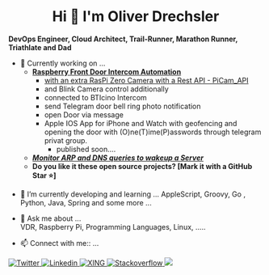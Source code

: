 <h1 align='center'>
Hi 👋 I'm Oliver Drechsler
</h1>

 
**DevOps Engineer, Cloud Architect, Trail-Runner, Marathon Runner, Triathlate and Dad**  


*  🔭 Currently working on ...  
   - **[Raspberry Front Door Intercom Automation](https://github.com/OliverDrechsler/front_door_intercom_automation)**  
     - [with an extra RasPi Zero Camera with a Rest API - PiCam_API](https://github.com/OliverDrechsler/PiCam_API)
     - and Blink Camera control additionally  
     - connected to BTIcino Intercom
     - send Telegram door bell ring photo notification
     - open Door via message
     - Apple IOS App for iPhone and Watch with geofencing and opening the door with (O)ne(T)ime(P)asswords through telegram privat group.
       - published soon....  
   - ***[Monitor ARP and DNS queries to wakeup a Server](https://github.com/OliverDrechsler/MADwaS)***
   - **Do you like it these open source projects? [Mark it with a GitHub Star ⭐]**

- 🌱 I’m currently developing and learning ...
     AppleScript, Groovy, Go , Python, Java, Spring and some more ...

- 💬 Ask me about ...  
     VDR, Raspberry Pi, Programming Languages, Linux, .....  

- 📫 Connect with me:: ...  
<a href="https://twitter.com/lolly_olmi">
  <img
      alt="Twitter"
      src="https://img.shields.io/badge/Twitter-1DA1F2?logo=twitter&logoColor=white&style=for-the-badge"
    />
</a>  
<a href="https://www.linkedin.com/in/oliver-drechsler">
  <img
    alt="Linkedin"
    src="https://img.shields.io/badge/linkedin-0077B5?logo=linkedin&logoColor=white&style=for-the-badge"
  />
</a>  
<a href="https://www.xing.com/profile/Oliver_Drechsler5">
  <img
    alt="XING"
    src="https://img.shields.io/badge/XING-Oliver%20Drechsler-green"
  />
</a>  
<a href="https://stackoverflow.com/users/13054340/oliver-d">
  <img
    alt="Stackoverflow"
    src="https://img.shields.io/badge/StackOverflow-Oliver%20Drechsler-green"
  />
</a>  
 <a href="https://mailhide.io/e/zUK7KX73">
  <img
    src="https://img.shields.io/badge/Mail-8B89CC?style=for-the-badge&logo=mail&logoColor=white"
  />
</a>  
